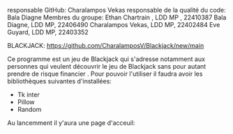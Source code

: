 responsable GitHub: Charalampos Vekas
responsable de la qualité du code: Bala Diagne
Membres du groupe:
Ethan Chartrain , LDD MP , 22410387
Bala Diagne, LDD MP, 22406490
Charalampos Vekas, LDD MP, 22402484
Eve Guyard, LDD MP, 22403352

BLACKJACK: https://github.com/CharalamposV/Blackjack/new/main

Ce programme est un jeu de Blackjack qui s'adresse notamment aux personnes qui veulent découvrir le jeu de Blackjack sans pour autant prendre de risque financier .
Pour pouvoir l'utiliser il faudra avoir les bibliothèques suivantes d'installées:
- Tk inter
- Pillow
- Random

Au lancemment il y'aura une page d'acceuil:




